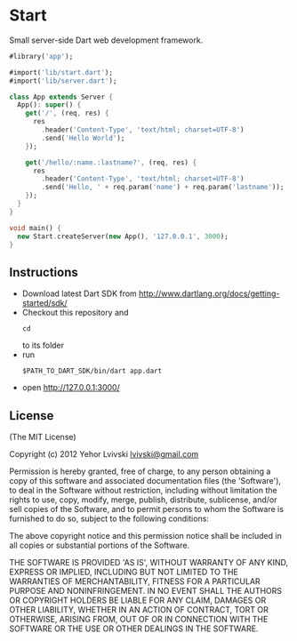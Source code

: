 # Start

Small server-side Dart web development framework.

``` dart
#library('app');

#import('lib/start.dart');
#import('lib/server.dart');

class App extends Server {
  App(): super() {
    get('/', (req, res) {
      res
        .header('Content-Type', 'text/html; charset=UTF-8')
        .send('Hello World');
    });

    get('/hello/:name.:lastname?', (req, res) {
      res
        .header('Content-Type', 'text/html; charset=UTF-8')
        .send('Hello, ' + req.param('name') + req.param('lastname'));
    });
  }
}

void main() {
  new Start.createServer(new App(), '127.0.0.1', 3000);
}
```

## Instructions
- Download latest Dart SDK from http://www.dartlang.org/docs/getting-started/sdk/
- Checkout this repository and
    ```
    cd
    ```
    to its folder
- run
    ```
    $PATH_TO_DART_SDK/bin/dart app.dart
    ```
- open http://127.0.0.1:3000/


## License

(The MIT License)

Copyright (c) 2012 Yehor Lvivski <lvivski@gmail.com>

Permission is hereby granted, free of charge, to any person obtaining
a copy of this software and associated documentation files (the
'Software'), to deal in the Software without restriction, including
without limitation the rights to use, copy, modify, merge, publish,
distribute, sublicense, and/or sell copies of the Software, and to
permit persons to whom the Software is furnished to do so, subject to
the following conditions:

The above copyright notice and this permission notice shall be
included in all copies or substantial portions of the Software.

THE SOFTWARE IS PROVIDED 'AS IS', WITHOUT WARRANTY OF ANY KIND,
EXPRESS OR IMPLIED, INCLUDING BUT NOT LIMITED TO THE WARRANTIES OF
MERCHANTABILITY, FITNESS FOR A PARTICULAR PURPOSE AND NONINFRINGEMENT.
IN NO EVENT SHALL THE AUTHORS OR COPYRIGHT HOLDERS BE LIABLE FOR ANY
CLAIM, DAMAGES OR OTHER LIABILITY, WHETHER IN AN ACTION OF CONTRACT,
TORT OR OTHERWISE, ARISING FROM, OUT OF OR IN CONNECTION WITH THE
SOFTWARE OR THE USE OR OTHER DEALINGS IN THE SOFTWARE.
